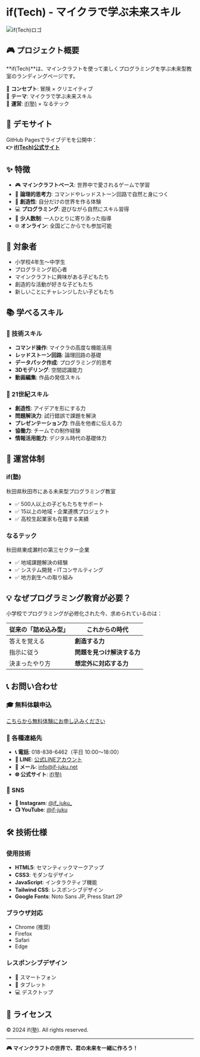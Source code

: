 # if(Tech) - マイクラで学ぶ未来スキル

![if(Tech)ロゴ](https://via.placeholder.com/400x200/4CAF50/ffffff?text=if(Tech))

## 🎮 プロジェクト概要

**if(Tech)**は、マインクラフトを使って楽しくプログラミングを学ぶ未来型教室のランディングページです。

🎯 **コンセプト**: 冒険 × クリエイティブ  
🎲 **テーマ**: マイクラで学ぶ未来スキル  
🏢 **運営**: [if(塾)](https://if-juku.net/) × なるテック  

## 🚀 デモサイト

GitHub Pagesでライブデモを公開中：  
**👉 [if(Tech)公式サイト](https://getabako.github.io/if-tech/)**

## ✨ 特徴

- 🎮 **マインクラフトベース**: 世界中で愛されるゲームで学習
- 🧠 **論理的思考力**: コマンドやレッドストーン回路で自然と身につく
- 🎨 **創造性**: 自分だけの世界を作る体験
- 💻 **プログラミング**: 遊びながら自然にスキル習得
- 👥 **少人数制**: 一人ひとりに寄り添った指導
- 🌐 **オンライン**: 全国どこからでも参加可能

## 🎯 対象者

- 小学校4年生〜中学生
- プログラミング初心者
- マインクラフトに興味がある子どもたち
- 創造的な活動が好きな子どもたち
- 新しいことにチャレンジしたい子どもたち

## 📚 学べるスキル

### 🔧 技術スキル
- **コマンド操作**: マイクラの高度な機能活用
- **レッドストーン回路**: 論理回路の基礎
- **データパック作成**: プログラミング的思考
- **3Dモデリング**: 空間認識能力
- **動画編集**: 作品の発信スキル

### 🌟 21世紀スキル
- **創造性**: アイデアを形にする力
- **問題解決力**: 試行錯誤で課題を解決
- **プレゼンテーション力**: 作品を他者に伝える力
- **協働力**: チームでの制作経験
- **情報活用能力**: デジタル時代の基礎体力

## 🏫 運営体制

### if(塾)
秋田県秋田市にある未来型プログラミング教室
- ✅ 500人以上の子どもたちをサポート
- ✅ 15以上の地域・企業連携プロジェクト
- ✅ 高校生起業家も在籍する実績

### なるテック
秋田県東成瀬村の第三セクター企業
- ✅ 地域課題解決の経験
- ✅ システム開発・ITコンサルティング
- ✅ 地方創生への取り組み

## 💡 なぜプログラミング教育が必要？

小学校でプログラミングが必修化された今、求められているのは：

| 従来の「詰め込み型」 | これからの時代 |
|---------------------|----------------|
| 答えを覚える | **創造する力** |
| 指示に従う | **問題を見つけ解決する力** |
| 決まったやり方 | **想定外に対応する力** |

## 📞 お問い合わせ

### 🎓 無料体験申込
[こちらから無料体験にお申し込みください](https://if-juku.net/trial)

### 📱 各種連絡先
- **📞 電話**: 018-838-6462（平日 10:00〜18:00）
- **💬 LINE**: [公式LINEアカウント](https://lin.ee/lGK9c4Nx)
- **📧 メール**: info@if-juku.net
- **🌐 公式サイト**: [if(塾)](https://if-juku.net/)

### 🔗 SNS
- **📸 Instagram**: [@if_juku_](https://www.instagram.com/if_juku_/)
- **📺 YouTube**: [@if-juku](https://www.youtube.com/@if-juku)

## 🛠️ 技術仕様

### 使用技術
- **HTML5**: セマンティックマークアップ
- **CSS3**: モダンなデザイン
- **JavaScript**: インタラクティブ機能
- **Tailwind CSS**: レスポンシブデザイン
- **Google Fonts**: Noto Sans JP, Press Start 2P

### ブラウザ対応
- Chrome (推奨)
- Firefox
- Safari
- Edge

### レスポンシブデザイン
- 📱 スマートフォン
- 📱 タブレット
- 💻 デスクトップ

## 📄 ライセンス

© 2024 if(塾). All rights reserved.

---

**🎮 マインクラフトの世界で、君の未来を一緒に作ろう！** 